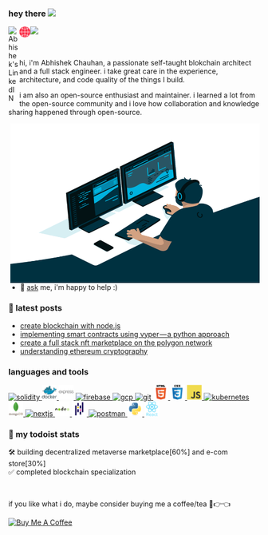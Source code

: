 ### hey there <img src="https://media.giphy.com/media/hvRJCLFzcasrR4ia7z/giphy.gif" width="25px">
<a href="https://www.linkedin.com/in/ac12644/">
  <img align="left" alt="Abhishek's LinkedIN" width="22px" src="https://raw.githubusercontent.com/peterthehan/peterthehan/master/assets/linkedin.svg" />
</a>
<a href="https://ac12644.github.io/bio">
  <img align="left" alt="portfolio" width="22px" src="https://github.com/ac12644/ac12644/blob/625022d4d792964adde3bf3cc531501fb8de5cbb/icons/world.png" />
</a>

![](https://visitor-badge.glitch.me/badge?page_id=ac12644)

<br />

hi, i'm Abhishek Chauhan, a passionate self-taught blokchain architect and a full stack engineer. i take great care in the experience, architecture, and code quality of the things I build.

i am also an open-source enthusiast and maintainer. i learned a lot from the open-source community and i love how collaboration and knowledge sharing happened through open-source.
 
 <img align="right" alt="GIF" src="https://github.com/ac12644/ac12644/blob/3db65484becc509129f3f37af4b2e6cc56358b82/icons/code.gif" width="500" height="320" />

- 💬 [ask](mailto:abhishekchauhan150@gmail.com) me, i'm happy to help :)


### 📝 latest posts
- [create blockchain with node.js](https://betterprogramming.pub/create-blockchain-with-node-js-e65dfc40479e/)
- [implementing smart contracts using vyper — a python approach](https://betterprogramming.pub/implementing-smart-contracts-using-vyper-a-pythonapproach-95f9299e64d8)
- [create a full stack nft marketplace on the polygon network](https://betterprogramming.pub/create-a-full-stack-nft-marketplace-on-the-polygonnetwork-20176b3a9e33)
- [understanding ethereum cryptography](https://betterprogramming.pub/understanding-ethereum-cryptography-3ef7429eddce)

### languages and tools
<p align="left"> <a href="https://docs.soliditylang.org/en/v0.8.13/" target="_blank" rel="noreferrer"> <img src="https://docs.soliditylang.org/en/v0.8.13/_static/logo.svg" alt="solidity" width="30" height="30"/> </a> <a href="https://www.docker.com/" target="_blank" rel="noreferrer"> <img src="https://raw.githubusercontent.com/devicons/devicon/master/icons/docker/docker-original-wordmark.svg" alt="docker" width="30" height="30"/> </a> <a href="https://expressjs.com" target="_blank" rel="noreferrer"> <img src="https://raw.githubusercontent.com/devicons/devicon/master/icons/express/express-original-wordmark.svg" alt="express" width="30" height="30"/> </a> <a href="https://firebase.google.com/" target="_blank" rel="noreferrer"> <img src="https://www.vectorlogo.zone/logos/firebase/firebase-icon.svg" alt="firebase" width="30" height="30"/> </a> <a href="https://cloud.google.com" target="_blank" rel="noreferrer"> <img src="https://www.vectorlogo.zone/logos/google_cloud/google_cloud-icon.svg" alt="gcp" width="30" height="30"/> </a> <a href="https://git-scm.com/" target="_blank" rel="noreferrer"> <img src="https://www.vectorlogo.zone/logos/git-scm/git-scm-icon.svg" alt="git" width="30" height="30"/> </a> <a href="https://www.w3.org/html/" target="_blank" rel="noreferrer"> <img src="https://raw.githubusercontent.com/devicons/devicon/master/icons/html5/html5-original-wordmark.svg" alt="html5" width="30" height="30"/> </a> <a href="https://www.w3schools.com/css/" target="_blank" rel="noreferrer"> <img src="https://raw.githubusercontent.com/devicons/devicon/master/icons/css3/css3-original-wordmark.svg" alt="css3" width="30" height="30"/> </a> <a href="https://developer.mozilla.org/en-US/docs/Web/JavaScript" target="_blank" rel="noreferrer"> <img src="https://raw.githubusercontent.com/devicons/devicon/master/icons/javascript/javascript-original.svg" alt="javascript" width="30" height="30"/> </a> <a href="https://kubernetes.io" target="_blank" rel="noreferrer"> <img src="https://www.vectorlogo.zone/logos/kubernetes/kubernetes-icon.svg" alt="kubernetes" width="30" height="30"/> </a> <a href="https://www.mongodb.com/" target="_blank" rel="noreferrer"> <img src="https://raw.githubusercontent.com/devicons/devicon/master/icons/mongodb/mongodb-original-wordmark.svg" alt="mongodb" width="30" height="30"/> </a> <a href="https://nextjs.org/" target="_blank" rel="noreferrer"> <img src="https://cdn.worldvectorlogo.com/logos/nextjs-2.svg" alt="nextjs" width="30" height="30"/> </a> <a href="https://nodejs.org" target="_blank" rel="noreferrer"> <img src="https://raw.githubusercontent.com/devicons/devicon/master/icons/nodejs/nodejs-original-wordmark.svg" alt="nodejs" width="30" height="30"/> </a> <a href="https://pandas.pydata.org/" target="_blank" rel="noreferrer"> <img src="https://raw.githubusercontent.com/devicons/devicon/2ae2a900d2f041da66e950e4d48052658d850630/icons/pandas/pandas-original.svg" alt="pandas" width="30" height="30"/> </a> <a href="https://postman.com" target="_blank" rel="noreferrer"> <img src="https://www.vectorlogo.zone/logos/getpostman/getpostman-icon.svg" alt="postman" width="30" height="30"/> </a> <a href="https://www.python.org" target="_blank" rel="noreferrer"> <img src="https://raw.githubusercontent.com/devicons/devicon/master/icons/python/python-original.svg" alt="python" width="30" height="30"/> </a> <a href="https://reactjs.org/" target="_blank" rel="noreferrer"> <img src="https://raw.githubusercontent.com/devicons/devicon/master/icons/react/react-original-wordmark.svg" alt="react" width="30" height="30"/> </a> </p>


### 🚧 my todoist stats
<!-- TODO-IST:START -->
🛠️  building decentralized metaverse marketplace[60%] and  e-com store[30%]                  
✅  completed blockchain specialization       
<!-- TODO-IST:END -->

<br />

if you like what i do, maybe consider buying me a coffee/tea 🥺👉👈

<a href="https://www.buymeacoffee.com/ac12644" target="_blank"><img src="https://cdn.buymeacoffee.com/buttons/v2/default-red.png" alt="Buy Me A Coffee" width="130" ></a>

